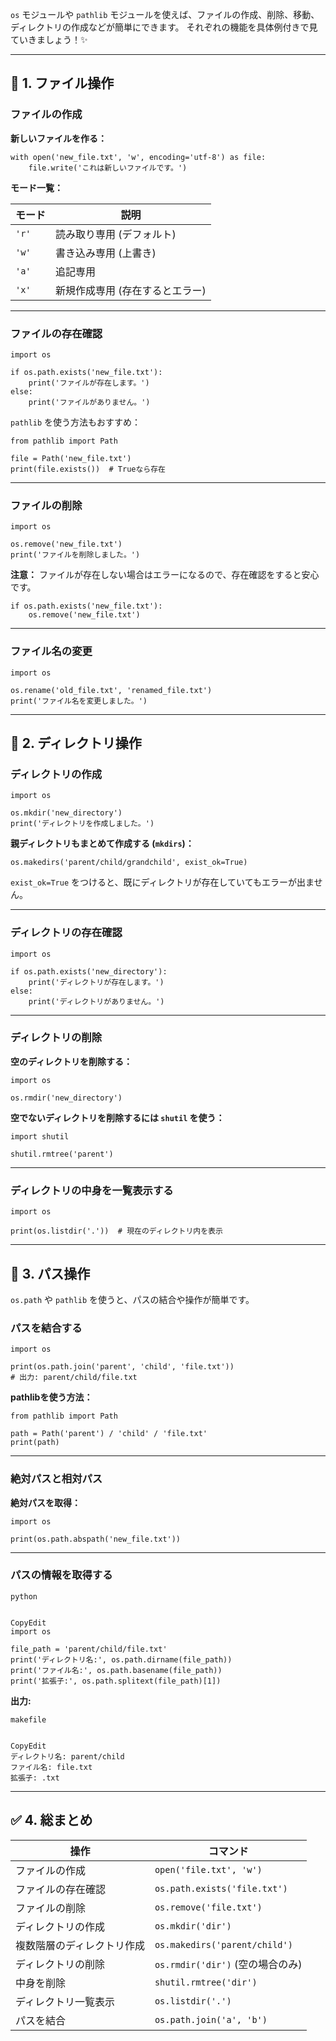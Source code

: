 `os` モジュールや `pathlib` モジュールを使えば、ファイルの作成、削除、移動、ディレクトリの作成などが簡単にできます。
それぞれの機能を具体例付きで見ていきましょう！✨

------

## 🌟 **1. ファイル操作**

### **ファイルの作成**

**新しいファイルを作る：**

```
with open('new_file.txt', 'w', encoding='utf-8') as file:
    file.write('これは新しいファイルです。')
```

**モード一覧：**

| モード | 説明                            |
| ------ | ------------------------------- |
| `'r'`  | 読み取り専用 (デフォルト)       |
| `'w'`  | 書き込み専用 (上書き)           |
| `'a'`  | 追記専用                        |
| `'x'`  | 新規作成専用 (存在するとエラー) |

------

### **ファイルの存在確認**

```
import os

if os.path.exists('new_file.txt'):
    print('ファイルが存在します。')
else:
    print('ファイルがありません。')
```

`pathlib` を使う方法もおすすめ：

```
from pathlib import Path

file = Path('new_file.txt')
print(file.exists())  # Trueなら存在
```

------

### **ファイルの削除**

```
import os

os.remove('new_file.txt')
print('ファイルを削除しました。')
```

**注意：**
ファイルが存在しない場合はエラーになるので、存在確認をすると安心です。

```
if os.path.exists('new_file.txt'):
    os.remove('new_file.txt')
```

------

### **ファイル名の変更**

```
import os

os.rename('old_file.txt', 'renamed_file.txt')
print('ファイル名を変更しました。')
```

------

## 📁 **2. ディレクトリ操作**

### **ディレクトリの作成**

```
import os

os.mkdir('new_directory')
print('ディレクトリを作成しました。')
```

**親ディレクトリもまとめて作成する (`mkdirs`)：**

```
os.makedirs('parent/child/grandchild', exist_ok=True)
```

`exist_ok=True` をつけると、既にディレクトリが存在していてもエラーが出ません。

------

### **ディレクトリの存在確認**

```
import os

if os.path.exists('new_directory'):
    print('ディレクトリが存在します。')
else:
    print('ディレクトリがありません。')
```

------

### **ディレクトリの削除**

**空のディレクトリを削除する：**

```
import os

os.rmdir('new_directory')
```

**空でないディレクトリを削除するには `shutil` を使う：**

```
import shutil

shutil.rmtree('parent')
```

------

### **ディレクトリの中身を一覧表示する**

```
import os

print(os.listdir('.'))  # 現在のディレクトリ内を表示
```

------

## 🚀 **3. パス操作**

`os.path` や `pathlib` を使うと、パスの結合や操作が簡単です。

### **パスを結合する**

```
import os

print(os.path.join('parent', 'child', 'file.txt'))
# 出力: parent/child/file.txt
```

**pathlibを使う方法：**

```
from pathlib import Path

path = Path('parent') / 'child' / 'file.txt'
print(path)
```

------

### **絶対パスと相対パス**

**絶対パスを取得：**

```
import os

print(os.path.abspath('new_file.txt'))
```

------

### **パスの情報を取得する**

```
python


CopyEdit
import os

file_path = 'parent/child/file.txt'
print('ディレクトリ名:', os.path.dirname(file_path))
print('ファイル名:', os.path.basename(file_path))
print('拡張子:', os.path.splitext(file_path)[1])
```

**出力:**

```
makefile


CopyEdit
ディレクトリ名: parent/child
ファイル名: file.txt
拡張子: .txt
```

------

## ✅ **4. 総まとめ**

| 操作                       | コマンド                         |
| -------------------------- | -------------------------------- |
| ファイルの作成             | `open('file.txt', 'w')`          |
| ファイルの存在確認         | `os.path.exists('file.txt')`     |
| ファイルの削除             | `os.remove('file.txt')`          |
| ディレクトリの作成         | `os.mkdir('dir')`                |
| 複数階層のディレクトリ作成 | `os.makedirs('parent/child')`    |
| ディレクトリの削除         | `os.rmdir('dir')` (空の場合のみ) |
| 中身を削除                 | `shutil.rmtree('dir')`           |
| ディレクトリ一覧表示       | `os.listdir('.')`                |
| パスを結合                 | `os.path.join('a', 'b')`         |

